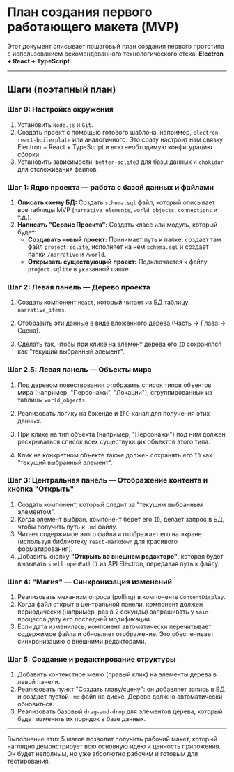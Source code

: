 # План создания первого работающего макета (MVP)

Этот документ описывает пошаговый план создания первого прототипа с использованием рекомендованного технологического стека: **Electron + React + TypeScript**.

---

## Шаги (поэтапный план)

### Шаг 0: Настройка окружения

1. Установить `Node.js` и `Git`.
2. Создать проект с помощью готового шаблона, например, `electron-react-boilerplate` или аналогичного. Это сразу настроит нам связку Electron + React + TypeScript и всю необходимую конфигурацию сборки.
3. Установить зависимости: `better-sqlite3` для базы данных и `chokidar` для отслеживания файлов.

### Шаг 1: Ядро проекта — работа с базой данных и файлами

1. **Описать схему БД:** Создать `schema.sql` файл, который описывает все таблицы MVP (`narrative_elements`, `world_objects`, `connections` и т.д.).
2. **Написать "Сервис Проекта":** Создать класс или модуль, который будет:
    * **Создавать новый проект:** Принимает путь к папке, создает там файл `project.sqlite`, исполняет на нем `schema.sql` и создает папки `/narrative` и `/world`.
    * **Открывать существующий проект:** Подключается к файлу `project.sqlite` в указанной папке.

### Шаг 2: Левая панель — Дерево проекта

1. Создать компонент `React`, который читает из БД таблицу `narrative_items`.

2. Отобразить эти данные в виде вложенного дерева (Часть → Глава → Сцена).

3. Сделать так, чтобы при клике на элемент дерева его `ID` сохранялся как "текущий выбранный элемент".

### Шаг 2.5: Левая панель — Объекты мира

1. Под деревом повествования отобразить список типов объектов мира (например, "Персонажи", "Локации"), сгруппированных из таблицы `world_objects`.

2. Реализовать логику на бэкенде и `IPC`-канал для получения этих данных.

3. При клике на тип объекта (например, "Персонажи") под ним должен раскрываться список всех существующих объектов этого типа.

4. Клик на конкретном объекте также должен сохранять его `ID` как "текущий выбранный элемент".

### Шаг 3: Центральная панель — Отображение контента и кнопка "Открыть"

1. Создать компонент, который следит за "текущим выбранным элементом".
2. Когда элемент выбран, компонент берет его `ID`, делает запрос в БД, чтобы получить путь к `.md` файлу.
3. Читает содержимое этого файла и отображает его на экране (используя библиотеку `react-markdown` для красивого форматирования).
4. Добавить кнопку **"Открыть во внешнем редакторе"**, которая будет вызывать `shell.openPath()` из API Electron, передавая путь к файлу.

### Шаг 4: "Магия" — Синхронизация изменений

1. Реализовать механизм опроса (polling) в компоненте `ContentDisplay`.
2. Когда файл открыт в центральной панели, компонент должен периодически (например, раз в 2 секунды) запрашивать у `main`-процесса дату его последней модификации.
3. Если дата изменилась, компонент автоматически перечитывает содержимое файла и обновляет отображение. Это обеспечивает синхронизацию с внешними редакторами.

### Шаг 5: Создание и редактирование структуры

1. Добавить контекстное меню (правый клик) на элементы дерева в левой панели.
2. Реализовать пункт "Создать главу/сцену": он добавляет запись в БД и создает пустой `.md` файл на диске. Дерево должно автоматически обновиться.
3. Реализовать базовый `drag-and-drop` для элементов дерева, который будет изменять их порядок в базе данных.

---

Выполнение этих 5 шагов позволит получить рабочий макет, который наглядно демонстрирует всю основную идею и ценность приложения. Он будет неполным, но уже абсолютно рабочим и готовым для тестирования.
